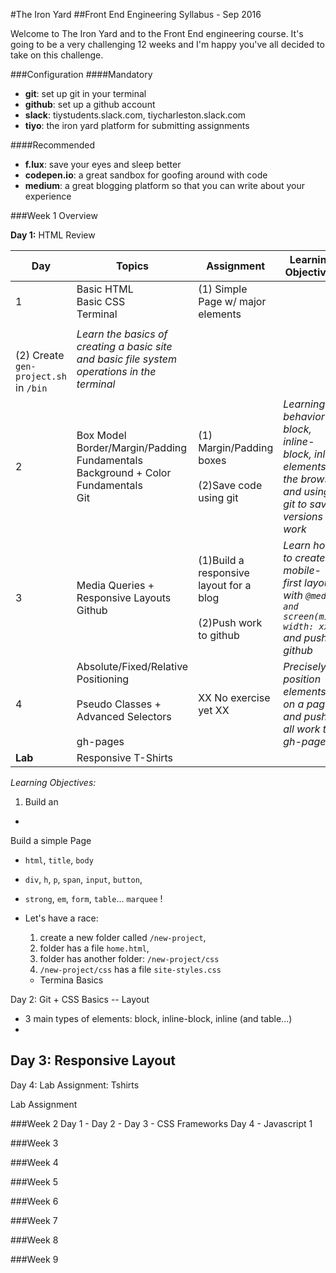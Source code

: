 #The Iron Yard 
##Front End Engineering Syllabus - Sep 2016

Welcome to The Iron Yard and to the Front End engineering course. It's going to be a very challenging 12 weeks and I'm happy you've all decided to take on this challenge. 

###Configuration
####Mandatory
- **git**: set up git in your terminal
- **github**: set up a github account
- **slack**: tiystudents.slack.com, tiycharleston.slack.com
- **tiyo**: the iron yard platform for submitting assignments

####Recommended
- **f.lux**: save your eyes and sleep better
- **codepen.io**: a great sandbox for goofing around with code
- **medium**: a great blogging platform so that you can write about your experience


###Week 1 Overview

**Day 1:** HTML Review

|Day  | Topics | Assignment | Learning Objectives |
|------|------|-------------------|--------------------|
|  1  | Basic HTML<br/> Basic CSS<br/> Terminal | (1) Simple Page w/ major elements
<br/><br/> (2) Create `gen-project.sh` in `/bin` | *Learn the basics of creating a basic site and basic file system operations in the terminal* |
|  2  | Box Model<br/> Border/Margin/Padding Fundamentals<br/> Background + Color Fundamentals <br/> Git  | (1) Margin/Padding boxes <br><br/> (2)Save code using git | *Learning behavior of block, inline-block, inline elements in the browser and using git to save versions of work* |
|  3  |  Media Queries + Responsive Layouts <br/> Github | (1)Build a responsive layout for a blog <br/><br/>(2)Push work to github | *Learn how to create mobile-first layouts with `@media and screen(min-width: xx)` and push to github* |
|  4  | Absolute/Fixed/Relative Positioning <br/><br/> Pseudo Classes + Advanced Selectors <br/><br/> gh-pages | XX No exercise yet XX  | *Precisely position elements on a page and push all work to gh-pages*  |
|  **Lab**  | Responsive T-Shirts |


*Learning Objectives:* 
1. Build an 
-
 Build a simple Page
- `html`, `title`,  `body` 
- `div`, `h`, `p`, `span`, `input`, `button`,    
- `strong`, `em`, `form`, `table`... `marquee` !

- Let's have a race: 
  1. create a new folder called `/new-project`, 
  2. folder has a file `home.html`,
  3. folder has another folder: `/new-project/css`
  4. `/new-project/css` has a file `site-styles.css`
  
  - Termina Basics 

  

Day 2: Git + CSS Basics -- Layout 
  - 3 main types of elements: block, inline-block, inline (and table...)
  - 

Day 3: Responsive Layout
  -

Day 4: Lab Assignment: Tshirts

Lab Assignment

###Week 2
Day 1 - 
Day 2 - 
Day 3 - CSS Frameworks
Day 4 - Javascript 1

###Week 3

###Week 4

###Week 5

###Week 6

###Week 7

###Week 8

###Week 9

